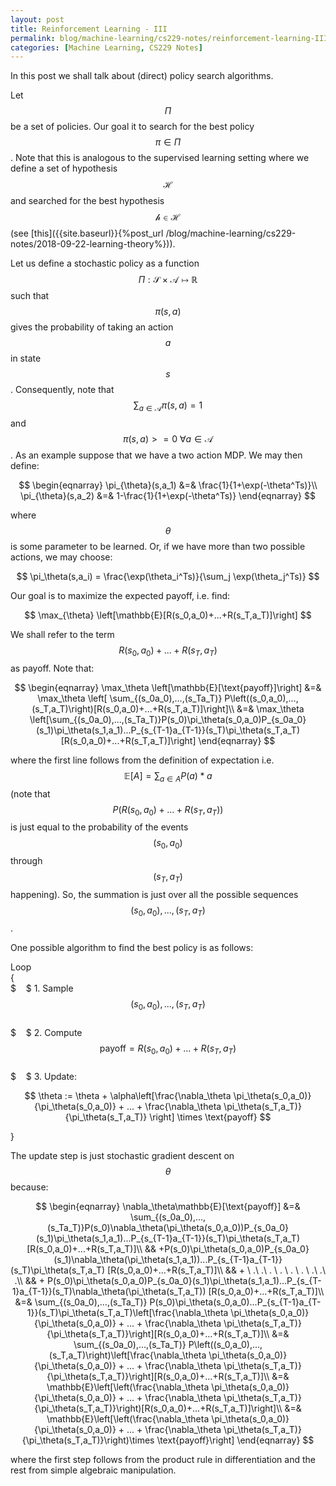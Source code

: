 ```yaml
---
layout: post
title: Reinforcement Learning - III
permalink: blog/machine-learning/cs229-notes/reinforcement-learning-III
categories: [Machine Learning, CS229 Notes]
---
```


In this post we shall talk about (direct) policy search algorithms.

Let $$\Pi$$ be a set of policies. Our goal it to search for the best policy $$\pi \in \Pi$$. Note that this is analogous to the supervised learning setting where we define a set of hypothesis $$\mathcal{H}$$ and searched for the best hypothesis $$\mathcal{h} \in \mathcal{H}$$ (see [this]({{site.baseurl}}{%post_url /blog/machine-learning/cs229-notes/2018-09-22-learning-theory%})).

Let us define a stochastic policy as a function $$\Pi : \mathcal{S} \times \mathcal{A} \mapsto \mathbb{R}​$$ such that $$\pi(s,a)​$$ gives the probability of taking an action $$a​$$ in state $$s​$$. Consequently, note that $$\sum_{a\in\mathcal{A}} \pi(s,a)=1​$$ and $$\pi(s,a)>=0 \ \forall a \in \mathcal{A}​$$. As an example suppose that we have a two action MDP. We may then define:

<center>$$ \begin{eqnarray} \pi_{\theta}(s,a_1) &=& \frac{1}{1+\exp(-\theta^Ts)}\\ \pi_{\theta}(s,a_2) &=& 1-\frac{1}{1+\exp(-\theta^Ts)} \end{eqnarray} $$</center>

where $$\theta$$ is some parameter to be learned. Or, if we have more than two possible actions, we may choose:

<center>$$ \pi_\theta(s,a_i) = \frac{\exp(\theta_i^Ts)}{\sum_j \exp(\theta_j^Ts)} $$</center>

Our goal is to maximize the expected payoff, i.e. find:

<center>$$ \max_{\theta} \left[\mathbb{E}[R(s_0,a_0)+...+R(s_T,a_T)]\right] $$</center>

We shall refer to the term $$R(s_0,a_0)+...+R(s_T,a_T)$$ as payoff. Note that:

<center>$$ \begin{eqnarray} \max_\theta \left[\mathbb{E}[\text{payoff}]\right] &=& \max_\theta \left[ \sum_{(s_0a_0),...,(s_Ta_T)} P\left((s_0,a_0),...,(s_T,a_T)\right)[R(s_0,a_0)+...+R(s_T,a_T)]\right]\\ &=& \max_\theta \left[\sum_{(s_0a_0),...,(s_Ta_T)}P(s_0)\pi_\theta(s_0,a_0)P_{s_0a_0}(s_1)\pi_\theta(s_1,a_1)...P_{s_{T-1}a_{T-1}}(s_T)\pi_\theta(s_T,a_T) [R(s_0,a_0)+...+R(s_T,a_T)]\right] \end{eqnarray} $$</center>

where the first line follows from the definition of expectation i.e. $$\mathbb{E}[A] = \sum_{a\in A}P(a)*a$$ (note that $$P(R(s_0,a_0)+...+R(s_T,a_T))$$ is just equal to the probability of the events $$(s_0,a_0)$$ through $$(s_T,a_T)$$ happening). So, the summation is just over all the possible sequences $$(s_0,a_0),...,(s_T,a_T)$$.

One possible algorithm to find the best policy is as follows:

Loop  
{  
$$\ \ \ \ \$$ 1\. Sample $$(s_0,a_0),...,(s_T,a_T)$$  
$$\ \ \ \ \$$ 2\. Compute $$\text{payoff} = R(s_0,a_0)+...+R(s_T,a_T)$$  
$$\ \ \ \ \$$ 3\. Update:

<center>$$ \theta := \theta + \alpha\left[\frac{\nabla_\theta \pi_\theta(s_0,a_0)}{\pi_\theta(s_0,a_0)} + ... + \frac{\nabla_\theta \pi_\theta(s_T,a_T)}{\pi_\theta(s_T,a_T)} \right] \times \text{payoff} $$</center>

}

The update step is just stochastic gradient descent on $$\theta$$ because:

<center>$$ \begin{eqnarray} \nabla_\theta\mathbb{E}[\text{payoff}] &=& \sum_{(s_0a_0),...,(s_Ta_T)}P(s_0)\nabla_\theta(\pi_\theta(s_0,a_0))P_{s_0a_0}(s_1)\pi_\theta(s_1,a_1)...P_{s_{T-1}a_{T-1}}(s_T)\pi_\theta(s_T,a_T) [R(s_0,a_0)+...+R(s_T,a_T)]\\ && +P(s_0)\pi_\theta(s_0,a_0)P_{s_0a_0}(s_1)\nabla_\theta(\pi_\theta(s_1,a_1))...P_{s_{T-1}a_{T-1}}(s_T)\pi_\theta(s_T,a_T) [R(s_0,a_0)+...+R(s_T,a_T)]\\ && + \ .\ .\ . \ . \ . \ . \ .\ .\ .\\ && + P(s_0)\pi_\theta(s_0,a_0)P_{s_0a_0}(s_1)\pi_\theta(s_1,a_1)...P_{s_{T-1}a_{T-1}}(s_T)\nabla_\theta(\pi_\theta(s_T,a_T)) [R(s_0,a_0)+...+R(s_T,a_T)]\\ &=& \sum_{(s_0a_0),...,(s_Ta_T)} P(s_0)\pi_\theta(s_0,a_0)...P_{s_{T-1}a_{T-1}}(s_T)\pi_\theta(s_T,a_T)\left[\frac{\nabla_\theta \pi_\theta(s_0,a_0)}{\pi_\theta(s_0,a_0)} + ... + \frac{\nabla_\theta \pi_\theta(s_T,a_T)}{\pi_\theta(s_T,a_T)}\right][R(s_0,a_0)+...+R(s_T,a_T)]\\ &=& \sum_{(s_0a_0),...,(s_Ta_T)} P\left((s_0,a_0),...,(s_T,a_T)\right)\left[\frac{\nabla_\theta \pi_\theta(s_0,a_0)}{\pi_\theta(s_0,a_0)} + ... + \frac{\nabla_\theta \pi_\theta(s_T,a_T)}{\pi_\theta(s_T,a_T)}\right][R(s_0,a_0)+...+R(s_T,a_T)]\\ &=& \mathbb{E}\left[\left(\frac{\nabla_\theta \pi_\theta(s_0,a_0)}{\pi_\theta(s_0,a_0)} + ... + \frac{\nabla_\theta \pi_\theta(s_T,a_T)}{\pi_\theta(s_T,a_T)}\right)[R(s_0,a_0)+...+R(s_T,a_T)]\right]\\ &=& \mathbb{E}\left[\left(\frac{\nabla_\theta \pi_\theta(s_0,a_0)}{\pi_\theta(s_0,a_0)} + ... + \frac{\nabla_\theta \pi_\theta(s_T,a_T)}{\pi_\theta(s_T,a_T)}\right)\times \text{payoff}\right] \end{eqnarray} $$</center>

where the first step follows from the product rule in differentiation and the rest from simple algebraic manipulation.